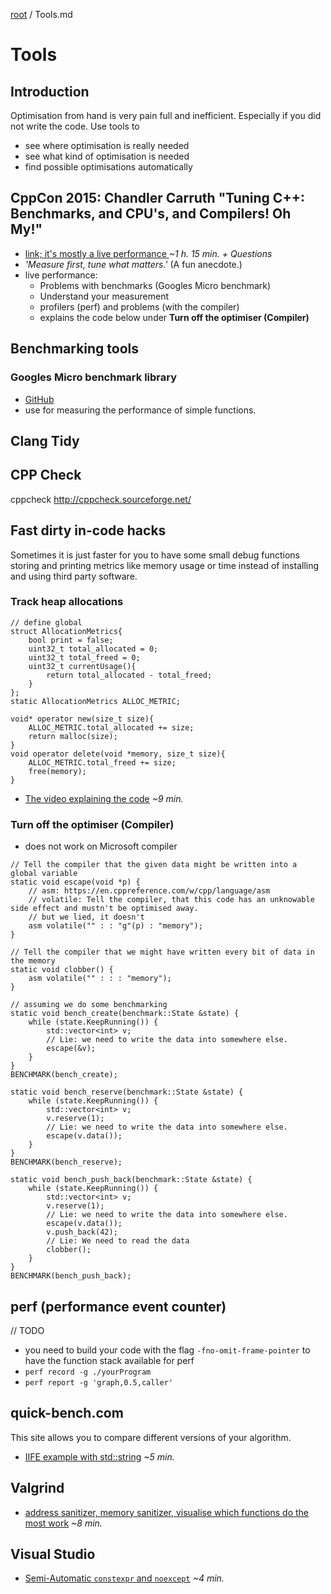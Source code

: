 [root](../README.md) / Tools.md
# Tools
## Introduction
Optimisation from hand is very pain full and inefficient. Especially if you did not write the code. Use tools to 

- see where optimisation is really needed
- see what kind of optimisation is needed
- find possible optimisations automatically

## CppCon 2015: Chandler Carruth "Tuning C++: Benchmarks, and CPU's, and Compilers! Oh My!"
* [link; it's mostly a live performance ](https://www.youtube-nocookie.com/embed/nXaxk27zwlk?rel=0) *~1 h. 15 min. + Questions*
* *'Measure first, tune what matters.'* (A fun anecdote.)
* live performance:
	* Problems with benchmarks (Googles Micro benchmark)
	* Understand your measurement
	* profilers (perf) and problems (with the compiler)
	* explains the code below under **Turn off the optimiser (Compiler)**

## Benchmarking tools
### Googles Micro benchmark library
* [GitHub](https://github.com/google/benchmark)
* use for measuring the performance of simple functions.

## Clang Tidy

## CPP Check
cppcheck http://cppcheck.sourceforge.net/

## Fast dirty in-code hacks
Sometimes it is just faster for you to have some small debug functions storing and printing metrics like memory usage or time instead of installing and using third party software. 

### Track heap allocations
```c_cpp
// define global
struct AllocationMetrics{
	bool print = false;
	uint32_t total_allocated = 0;
	uint32_t total_freed = 0;
	uint32_t currentUsage(){
	    return total_allocated - total_freed;
	}
};
static AllocationMetrics ALLOC_METRIC;
 
void* operator new(size_t size){
    ALLOC_METRIC.total_allocated += size;
    return malloc(size);
}
void operator delete(void *memory, size_t size){
    ALLOC_METRIC.total_freed += size;
    free(memory);
}
```
- [The video explaining the code](https://www.youtube-nocookie.com/embed/sLlGEUO_EGE?rel=0&start=230&end=782) *~9 min.*

### Turn off the optimiser (Compiler)
* does not work on Microsoft compiler
```c_cpp
// Tell the compiler that the given data might be written into a global variable
static void escape(void *p) {
	// asm: https://en.cppreference.com/w/cpp/language/asm
	// volatile: Tell the compiler, that this code has an unknowable side effect and mustn't be optimised away.
	// but we lied, it doesn't
	asm volatile("" : : "g"(p) : "memory");
}

// Tell the compiler that we might have written every bit of data in the memory
static void clobber() {
	asm volatile("" : : : "memory");
}

// assuming we do some benchmarking
static void bench_create(benchmark::State &state) {
	while (state.KeepRunning()) {
		std::vector<int> v;
		// Lie: we need to write the data into somewhere else.
		escape(&v);
	}
}
BENCHMARK(bench_create);

static void bench_reserve(benchmark::State &state) {
	while (state.KeepRunning()) {
		std::vector<int> v;
		v.reserve(1);
		// Lie: we need to write the data into somewhere else.
		escape(v.data());
	}
}
BENCHMARK(bench_reserve);

static void bench_push_back(benchmark::State &state) {
	while (state.KeepRunning()) {
		std::vector<int> v;
		v.reserve(1);
		// Lie: we need to write the data into somewhere else.
		escape(v.data());
		v.push_back(42);
		// Lie: We need to read the data
		clobber();
	}
}
BENCHMARK(bench_push_back);
```

## perf (performance event counter)
// TODO
* you need to build your code with the flag `-fno-omit-frame-pointer` to have the function stack available for perf
* `perf record -g ./yourProgram`
* `perf report -g 'graph,0.5,caller'`

## quick-bench.com
This site allows you to compare different versions of your algorithm.
- [IIFE example with std::string](https://www.youtube-nocookie.com/embed/d4nmNYTM1j8?rel=0) *~5 min.*

## Valgrind
- [address sanitizer, memory sanitizer, visualise which functions do the most work](https://www.youtube-nocookie.com/embed/3l0BQs2ThTo?rel=0) *~8 min.*

## Visual Studio
- [Semi-Automatic `constexpr` and `noexcept`](https://www.youtube-nocookie.com/embed/1FAcPvb0ZjU?rel=0) *~4 min.*
